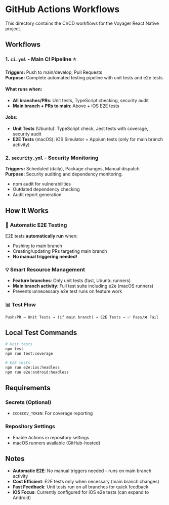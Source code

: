 # GitHub Actions Workflows

This directory contains the CI/CD workflows for the Voyager React Native project.

## Workflows

### 1. `ci.yml` - Main CI Pipeline ⭐ 
**Triggers:** Push to main/develop, Pull Requests  
**Purpose:** Complete automated testing pipeline with unit tests and e2e tests.

#### What runs when:
- **All branches/PRs**: Unit tests, TypeScript checking, security audit
- **Main branch + PRs to main**: Above + iOS E2E tests

#### Jobs:
- **Unit Tests** (Ubuntu): TypeScript check, Jest tests with coverage, security audit
- **E2E Tests** (macOS): iOS Simulator + Appium tests (only for main branch activity)

### 2. `security.yml` - Security Monitoring
**Triggers:** Scheduled (daily), Package changes, Manual dispatch  
**Purpose:** Security auditing and dependency monitoring.

- npm audit for vulnerabilities  
- Outdated dependency checking
- Audit report generation

## How It Works

### 🔄 **Automatic E2E Testing**
E2E tests **automatically run** when:
- Pushing to main branch
- Creating/updating PRs targeting main branch  
- **No manual triggering needed!**

### 💡 **Smart Resource Management**
- **Feature branches**: Only unit tests (fast, Ubuntu runners)
- **Main branch activity**: Full test suite including e2e (macOS runners)
- Prevents unnecessary e2e test runs on feature work

### 📊 **Test Flow**
```
Push/PR → Unit Tests → (if main branch) → E2E Tests → ✅ Pass/❌ Fail
```

## Local Test Commands
```bash
# Unit tests
npm test
npm run test:coverage

# E2E tests  
npm run e2e:ios:headless
npm run e2e:android:headless
```

## Requirements

### Secrets (Optional)
- `CODECOV_TOKEN`: For coverage reporting

### Repository Settings
- Enable Actions in repository settings
- macOS runners available (GitHub-hosted)

## Notes

- **Automatic E2E**: No manual triggers needed - runs on main branch activity
- **Cost Efficient**: E2E tests only when necessary (main branch changes)
- **Fast Feedback**: Unit tests run on all branches for quick feedback
- **iOS Focus**: Currently configured for iOS e2e tests (can expand to Android)